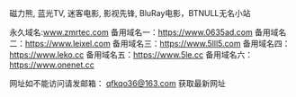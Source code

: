 磁力熊, 蓝光TV, 迷客电影, 影视先锋, BluRay电影，BTNULL无名小站

永久域名:www.zmrtec.com 
备用域名一：https://www.0635ad.com
备用域名二：https://www.leixel.com
备用域名三：https://www.5lll5.com
备用域名四：https://www.leko.cc
备用域名五：https://www.5le.cc
备用域名六：https://www.onenet.cc

网址如不能访问请发邮箱： qfkqo36@163.com  获取最新网址
